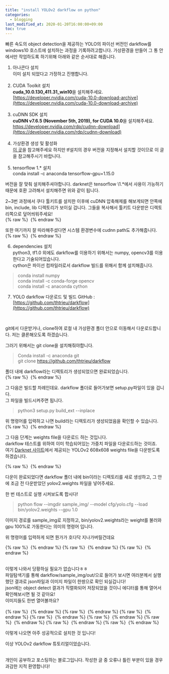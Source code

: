 ```yaml
---
title: "install YOLOv2 darkflow on python"
categories: 
  - blogging
last_modified_at: 2020-01-20T16:00:00+09:00
toc: true
---
```


빠른 속도의 object detection을 제공하는 YOLO의 파이선 버전인 darkflow를 windows10 호스트에 설치하는 과정을 기록하려고합니다.
가상환경을 만들어 그 통 안에서만 작업하도록 하기위해 아래와 같은 순서대로 해줍니다.

1. 아나콘다 설치<br/>
이미 설치 되었다고 가정하고 진행합니다.<br/><br/>
2. CUDA Toolkit 설치<br/>
**cuda_10.0.130_411.31_win10**을 설치해주세요.<br/>[https://developer.nvidia.com/cuda-10.0-download-archive](https://developer.nvidia.com/cuda-10.0-download-archive)<br/><br/>
3. cuDNN SDK 설치<br/>
**cuDNN v7.6.5 (November 5th, 2019), for CUDA 10.0**을 설치해주세요.<br/>https://developer.nvidia.com/rdp/cudnn-download](https://developer.nvidia.com/rdp/cudnn-download)<br/><br/>
4. 가상환경 생성 및 활성화<br/>
[이 곳](https://ohjinjin.github.io/blogging/anaconda-navigator)을 참고해주세요 하지만 tf설치의 경우 버전을 지정해서 설치할 것이므로 이 글을 참고해주시기 바랍니다.<br/><br/>
5. tensorflow 1.* 설치<br/>
conda install \-c anaconda tensorflow\-gpu=1.15.0<br/>

버전을 잘 맞춰 설치해주셔야합니다. darknet은 tensorflow \1.*에서 사용이 가능하기 때문에 호환 고려해서 설치해주면 위와 같이 됩니다.<br/>

2~3번 과정에서 쿠다 툴키트를 설치한 이후에 cuDNN 압축해제를 해보게되면 안쪽에 bin, include, lib 디렉토리가 보이실 겁니다. 그들을 복사해서 툴키트 다운받은 디렉토리쪽으로 덮어씌워주세요!<br/>
{% raw %} <img src="https://ohjinjin.github.io/assets/images/20200120yolo/capture1.JPG" alt=""> {% endraw %}

또한 여기까지 잘 따라해주셨다면 시스템 환경변수에 cudnn path도 추가해줍니다.<br/>
{% raw %} <img src="https://ohjinjin.github.io/assets/images/20200120yolo/capture2.JPG" alt=""> {% endraw %}

6. dependencies 설치<br/>
python3, tf1.0 외에도 darkflow를 이용하기 위해서는 numpy, opencv3를 이용한다고 기술되어있습니다.<br/>
cython은 파이선 컴파일러로서 darkflow 빌드를 위해서 함께 설치해줍니다.<br/>

>conda install numpy<br/>
>conda install -c conda-forge opencv<br/>
>conda install -c anaconda cython<br/>

7. YOLO darkflow 다운로드 및 빌드
GitHub : [https://github.com/thtrieu/darkflow](https://github.com/thtrieu/darkflow)
<br/>

git에서 다운받거나, clone하여 로컬 내 가상환경 폴더 안으로 이동해서 다운로드합니다. 저는 클론해오도록 하겠습니다.<br/>

그러기 위해서는 git clone을 설치해줘야합니다.<br/>
>Conda install -c anaconda git<br/>
>git clone https://github.com/thtrieu/darkflow<br/>

폴더 내에 darkflow라는 디렉토리가 생성되었으면 완료되었습니다.<br/>
{% raw %} <img src="https://ohjinjin.github.io/assets/images/20200120yolo/capture3.JPG" alt=""> {% endraw %}
<br/>

그 다음은 빌드할 차례인데요. darkflow 폴더로 들어가보면 setup.py파일이 있을 겁니다.<br/>
그 파일을 빌드시켜주면 됩니다.<br/>

>python3 setup.py build_ext \-\-inplace<br/>

위 명령어를 입력하고 나면 build라는 디렉토리가 생성되었음을 확인할 수 있습니다.<br/>
{% raw %} <img src="https://ohjinjin.github.io/assets/images/20200120yolo/capture4.JPG" alt=""> {% endraw %}
<br/>

그 다음 단계는 weights file을 다운로드 하는 것입니다.<br/>
darkflow 테스트를 위하여 이미 학습되어있는 가중치 파일을 다운로드하는 것이죠.<br/>
여기 [Darknet 사이트](https://pjreddie.com/darknet/yolo)에서 제공되는 YOLOv2 608x608 weights file을 다운받도록 하겠습니다.<br/>

{% raw %} <img src="https://ohjinjin.github.io/assets/images/20200120yolo/capture5.JPG" alt=""> {% endraw %}

다운이 완료되었다면 darkflow 폴더 내에 bin이라는 디렉토리를 새로 생성하고, 그 안에 조금 전 다운받았던 yolov2.weights 파일을 넣어주세요.<br/>

한 번 테스트로 실행 시켜보도록 합시다!<br/>

>python flow \-\-imgdir sample_img/ \-\-model cfg/yolo.cfg \-\-load bin/yolov2.weights \-\-gpu 1.0<br/>

이미지 경로를 sample_img로 지정하고, bin/yolov2.weights라는 weight를 불러와 gpu 100%로 가동한다는 의미의 명령어 입니다.

위 명령어를 입력하게 되면 뭔가가 호다닥 지나가버릴건데요<br/>

{% raw %} <img src="https://ohjinjin.github.io/assets/images/20200120yolo/capture6.JPG" alt=""> {% endraw %}
{% raw %} <img src="https://ohjinjin.github.io/assets/images/20200120yolo/capture7.JPG" alt=""> {% endraw %}
{% raw %} <img src="https://ohjinjin.github.io/assets/images/20200120yolo/capture8.JPG" alt=""> {% endraw %}

<br/>
이렇게 나와서 당황하실 필요가 없습니다ㅎㅎ<br/>
파일탐색기를 통해 darkflow/sample_img/out/으로 들어가 보시면 여러분께서 실행했던 결과로 json파일과 이미지 파일이 한쌍으로 확인 되실겁니다!<br/>
json에는 object detect 결과가 직렬화되어 저장되었을 것이니 에디터를 통해 열어서 확인해보시면 될 것 같아요!<br/>
이미지들도 한번 열어볼까요?<br/><br/>
{% raw %} <img src="https://ohjinjin.github.io/assets/images/20200120yolo/sample_computer.JPG" alt=""> {% endraw %}
{% raw %} <img src="https://ohjinjin.github.io/assets/images/20200120yolo/sample_dog.JPG" alt=""> {% endraw %}
{% raw %} <img src="https://ohjinjin.github.io/assets/images/20200120yolo/sample_eagle.JPG" alt=""> {% endraw %}
{% raw %} <img src="https://ohjinjin.github.io/assets/images/20200120yolo/sample_giraffe.JPG" alt=""> {% endraw %}
{% raw %} <img src="https://ohjinjin.github.io/assets/images/20200120yolo/sample_horses.JPG" alt=""> {% endraw %}
{% raw %} <img src="https://ohjinjin.github.io/assets/images/20200120yolo/sample_office.JPG" alt=""> {% endraw %}
{% raw %} <img src="https://ohjinjin.github.io/assets/images/20200120yolo/sample_person.JPG" alt=""> {% endraw %}
{% raw %} <img src="https://ohjinjin.github.io/assets/images/20200120yolo/sample_scream.JPG" alt=""> {% endraw %}


이렇게 나오면 아주 성공적으로 설치한 것 입니다!<br/>

이상 YOLOv2 darkflow 튜토리얼이었습니다.<br/><br/>

개인이 공부하고 포스팅하는 블로그입니다. 작성한 글 중 오류나 틀린 부분이 있을 경우 과감한 지적 환영합니다!<br/><br/>